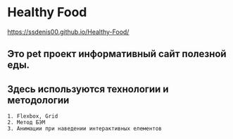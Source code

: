 # Healthy Food

https://ssdenis00.github.io/Healthy-Food/

## Это pet проект информативный сайт полезной еды.

## Здесь используются технологии и методологии

    1. Flexbox, Grid
    2. Метод БЭМ
    3. Анимации при наведении интерактивных елементов
